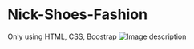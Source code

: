 # Nick-Shoes-Fashion
Only using HTML, CSS, Boostrap
![Image description](https://i.ibb.co/yRN78RW/screenshot-azizul016-github-io-2021-01-21-22-23-29.png)
